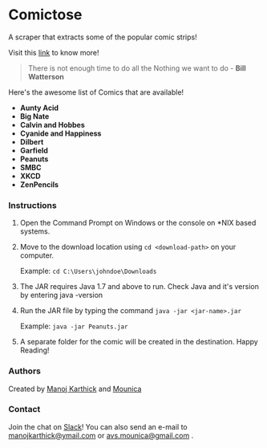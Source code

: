 # Comictose
A scraper that extracts some of the popular comic strips!

Visit this [link](https://manojkarthick.github.io/comictose/) to know more!

> There is not enough time to do all the Nothing we want to do - **Bill Watterson**

Here's the awesome list of Comics that are available!
* **Aunty Acid** 
* **Big Nate** 
* **Calvin and Hobbes** 
* **Cyanide and Happiness** 
* **Dilbert** 
* **Garfield**
* **Peanuts** 
* **SMBC** 
* **XKCD** 
* **ZenPencils** 

### Instructions
1. Open the Command Prompt on Windows or the console on *NIX based systems.
2. Move to the download location using `cd <download-path>` on your computer.
	  
    Example: `cd C:\Users\johndoe\Downloads`
3. The JAR requires Java 1.7 and above to run. Check Java and it's version by entering java -version
4. Run the JAR file by typing the command `java -jar <jar-name>.jar`
	
    Example: `java -jar Peanuts.jar`
5. A separate folder for the comic will be created in the destination. Happy Reading!

### Authors
Created by [Manoj Karthick](https://github.com/manojkarthick) and [Mounica]()

### Contact
Join the chat  on [Slack](https://comictose.slack.com/messages/general/)!
You can also send an e-mail to manojkarthick@ymail.com or avs.mounica@gmail.com .
